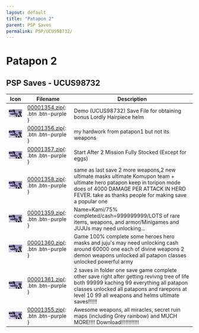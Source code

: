 ```yaml
---
layout: default
title: "Patapon 2"
parent: PSP Saves
permalink: PSP/UCUS98732/
---
```

# Patapon 2

## PSP Saves - UCUS98732

| Icon | Filename | Description |
|------|----------|-------------|
| ![Patapon 2](ICON0.PNG) | [00001354.zip](00001354.zip){: .btn .btn-purple } | Demo (UCUS98732) Save File for obtaining bonus Lordly Hairpiece helm |
| ![Patapon 2](ICON0.PNG) | [00001356.zip](00001356.zip){: .btn .btn-purple } | my hardwork from patapon1 but not its weapons |
| ![Patapon 2](ICON0.PNG) | [00001357.zip](00001357.zip){: .btn .btn-purple } | Start After 2 Mission Fully Stocked (Except for eggs) |
| ![Patapon 2](ICON0.PNG) | [00001358.zip](00001358.zip){: .btn .btn-purple } | same as last save 2 more weapons,2 new ultimate masks ultimate Komupon team + ultimate hero patapon keep in toripon mode does of 4000 DAMAGE PER ATTACK IN HERO FEVER. take as thanks people for making save a popular one |
| ![Patapon 2](ICON0.PNG) | [00001359.zip](00001359.zip){: .btn .btn-purple } | Name=Kami/75% completed/cash=999999999/LOTS of rare items, weapons, and armor/Minigames and JUJUs may need unlocking... |
| ![Patapon 2](ICON0.PNG) | [00001360.zip](00001360.zip){: .btn .btn-purple } | Game 100% complete some heroes hero masks and juju's may need unlocking cash around 60000 one each of divine weapons 2 demon weapons unlocked all patapon classes unlocked powerful army |
| ![Patapon 2](ICON0.PNG) | [00001361.zip](00001361.zip){: .btn .btn-purple } | 2 saves in folder one save game complete other save right after getting revivng tree of life both 99999 kaching 99 everything all patapon classes unlocked all patapons and rarepons at level 10 99 all weapons and helms ultimate saves!!!!!! |
| ![Patapon 2](ICON0.PNG) | [00001355.zip](00001355.zip){: .btn .btn-purple } | Awesome weapons, all miracles, secret ruin maps (including Grey rainbow) and MUCH MORE!!!! Download!!!!!!!!!!!! |

